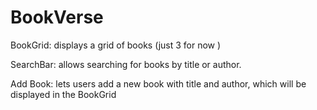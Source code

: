 # BookVerse

BookGrid: displays a grid of books (just 3 for now )

SearchBar: allows searching for books by title or author.

Add Book: lets users add a new book with title and author, which will be displayed in the BookGrid
